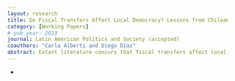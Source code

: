 ```yaml
---
layout: research
title: Do Fiscal Transfers Affect Local Democracy? Lessons from Chilean Municipalities
category: [Working Papers]
# pub_year: 2023
journal: Latin American Politics and Society (accepted)
coauthors: "Carla Alberti and Diego Díaz"
abstract: Extant literature concurs that fiscal transfers affect local democracy when they grant subnational governments nontax revenue. Nonetheless, there is a mismatch between this concept and existing measures, which consider the whole transfers local governments receive, including both tax and nontax revenue. We study the Fondo Común Municipal (FCM), the most important intergovernmental grant in Chile, and provide a novel measure of nontax revenue. We use this measure alongside the whole FCM transfer to test the rentier hypothesis. On the one hand, we show that both measures increase the incumbent party vote share, although the effect of our measure is smaller. On the other hand, we find that the FCM transfer has an impact on the probability of reelection and the competitiveness of elections, but this effect disappears when using our measure. Overall, our findings suggest that rents from transfers do not lead to strong electoral dominance in unitary states.
---
```


- 
<!-- - **Media Coverage** : [VoX](https://jekyllrb.com/docs/datafiles/) -->